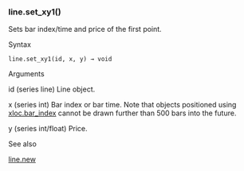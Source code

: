 ### line.set\_xy1()

Sets bar index/time and price of the first point.

Syntax

```
line.set_xy1(id, x, y) → void
```

Arguments

id (series line) Line object.

x (series int) Bar index or bar time. Note that objects positioned using [xloc.bar\_index](#const_xloc.bar_index) cannot be drawn further than 500 bars into the future.

y (series int/float) Price.

See also

[line.new](#fun_line.new)
